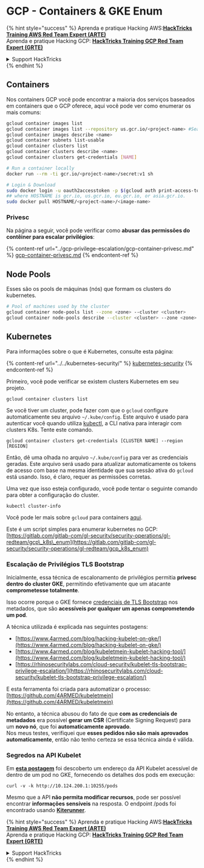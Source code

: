 # GCP - Containers & GKE Enum

{% hint style="success" %}
Aprenda e pratique Hacking AWS:<img src="../../../.gitbook/assets/image (1) (1) (1) (1).png" alt="" data-size="line">[**HackTricks Training AWS Red Team Expert (ARTE)**](https://training.hacktricks.xyz/courses/arte)<img src="../../../.gitbook/assets/image (1) (1) (1) (1).png" alt="" data-size="line">\
Aprenda e pratique Hacking GCP: <img src="../../../.gitbook/assets/image (2) (1).png" alt="" data-size="line">[**HackTricks Training GCP Red Team Expert (GRTE)**<img src="../../../.gitbook/assets/image (2) (1).png" alt="" data-size="line">](https://training.hacktricks.xyz/courses/grte)

<details>

<summary>Support HackTricks</summary>

* Confira os [**planos de assinatura**](https://github.com/sponsors/carlospolop)!
* **Junte-se ao** 💬 [**grupo do Discord**](https://discord.gg/hRep4RUj7f) ou ao [**grupo do telegram**](https://t.me/peass) ou **siga**-nos no **Twitter** 🐦 [**@hacktricks\_live**](https://twitter.com/hacktricks_live)**.**
* **Compartilhe truques de hacking enviando PRs para os repositórios do** [**HackTricks**](https://github.com/carlospolop/hacktricks) e [**HackTricks Cloud**](https://github.com/carlospolop/hacktricks-cloud).

</details>
{% endhint %}

## Containers

Nos containers GCP você pode encontrar a maioria dos serviços baseados em containers que o GCP oferece, aqui você pode ver como enumerar os mais comuns:
```bash
gcloud container images list
gcloud container images list --repository us.gcr.io/<project-name> #Search in other subdomains repositories
gcloud container images describe <name>
gcloud container subnets list-usable
gcloud container clusters list
gcloud container clusters describe <name>
gcloud container clusters get-credentials [NAME]

# Run a container locally
docker run --rm -ti gcr.io/<project-name>/secret:v1 sh

# Login & Download
sudo docker login -u oauth2accesstoken -p $(gcloud auth print-access-token) https://HOSTNAME
## where HOSTNAME is gcr.io, us.gcr.io, eu.gcr.io, or asia.gcr.io.
sudo docker pull HOSTNAME/<project-name>/<image-name>
```
### Privesc

Na página a seguir, você pode verificar como **abusar das permissões do contêiner para escalar privilégios**:

{% content-ref url="../gcp-privilege-escalation/gcp-container-privesc.md" %}
[gcp-container-privesc.md](../gcp-privilege-escalation/gcp-container-privesc.md)
{% endcontent-ref %}

## Node Pools

Esses são os pools de máquinas (nós) que formam os clusters do kubernetes.
```bash
# Pool of machines used by the cluster
gcloud container node-pools list --zone <zone> --cluster <cluster>
gcloud container node-pools describe --cluster <cluster> --zone <zone> <node-pool>
```
## Kubernetes

Para informações sobre o que é Kubernetes, consulte esta página:

{% content-ref url="../../kubernetes-security/" %}
[kubernetes-security](../../kubernetes-security/)
{% endcontent-ref %}

Primeiro, você pode verificar se existem clusters Kubernetes em seu projeto.
```
gcloud container clusters list
```
Se você tiver um cluster, pode fazer com que o `gcloud` configure automaticamente seu arquivo `~/.kube/config`. Este arquivo é usado para autenticar você quando utiliza [kubectl](https://kubernetes.io/docs/reference/kubectl/overview/), a CLI nativa para interagir com clusters K8s. Tente este comando.
```
gcloud container clusters get-credentials [CLUSTER NAME] --region [REGION]
```
Então, dê uma olhada no arquivo `~/.kube/config` para ver as credenciais geradas. Este arquivo será usado para atualizar automaticamente os tokens de acesso com base na mesma identidade que sua sessão ativa do `gcloud` está usando. Isso, é claro, requer as permissões corretas.

Uma vez que isso esteja configurado, você pode tentar o seguinte comando para obter a configuração do cluster.
```
kubectl cluster-info
```
Você pode ler mais sobre `gcloud` para containers [aqui](https://cloud.google.com/sdk/gcloud/reference/container/).

Este é um script simples para enumerar kubernetes no GCP: [https://gitlab.com/gitlab-com/gl-security/security-operations/gl-redteam/gcp\_k8s\_enum](https://gitlab.com/gitlab-com/gl-security/security-operations/gl-redteam/gcp_k8s_enum)

### Escalação de Privilégios TLS Bootstrap

Inicialmente, essa técnica de escalonamento de privilégios permitia **privesc dentro do cluster GKE**, permitindo efetivamente que um atacante **comprometesse totalmente**.

Isso ocorre porque o GKE fornece [credenciais de TLS Bootstrap](https://kubernetes.io/docs/reference/command-line-tools-reference/kubelet-tls-bootstrapping/) nos metadados, que são **acessíveis por qualquer um apenas comprometendo um pod**.

A técnica utilizada é explicada nas seguintes postagens:

* [https://www.4armed.com/blog/hacking-kubelet-on-gke/](https://www.4armed.com/blog/hacking-kubelet-on-gke/)
* [https://www.4armed.com/blog/kubeletmein-kubelet-hacking-tool/](https://www.4armed.com/blog/kubeletmein-kubelet-hacking-tool/)
* [https://rhinosecuritylabs.com/cloud-security/kubelet-tls-bootstrap-privilege-escalation/](https://rhinosecuritylabs.com/cloud-security/kubelet-tls-bootstrap-privilege-escalation/)

E esta ferramenta foi criada para automatizar o processo: [https://github.com/4ARMED/kubeletmein](https://github.com/4ARMED/kubeletmein)

No entanto, a técnica abusou do fato de que **com as credenciais de metadados** era possível **gerar um CSR** (Certificate Signing Request) para um **novo nó**, que foi **automaticamente aprovado**.\
Nos meus testes, verifiquei que **esses pedidos não são mais aprovados automaticamente**, então não tenho certeza se essa técnica ainda é válida.

### Segredos na API Kubelet <a href="#the-kubelet-api-git-secrets-redux" id="the-kubelet-api-git-secrets-redux"></a>

Em [**esta postagem**](https://blog.assetnote.io/2022/05/06/cloudflare-pages-pt3/) foi descoberto um endereço da API Kubelet acessível de dentro de um pod no GKE, fornecendo os detalhes dos pods em execução:
```
curl -v -k http://10.124.200.1:10255/pods
```
Mesmo que a API **não permita modificar recursos**, pode ser possível encontrar **informações sensíveis** na resposta. O endpoint /pods foi encontrado usando [**Kiterunner**](https://github.com/assetnote/kiterunner).

{% hint style="success" %}
Aprenda e pratique Hacking AWS:<img src="../../../.gitbook/assets/image (1) (1) (1) (1).png" alt="" data-size="line">[**HackTricks Training AWS Red Team Expert (ARTE)**](https://training.hacktricks.xyz/courses/arte)<img src="../../../.gitbook/assets/image (1) (1) (1) (1).png" alt="" data-size="line">\
Aprenda e pratique Hacking GCP: <img src="../../../.gitbook/assets/image (2) (1).png" alt="" data-size="line">[**HackTricks Training GCP Red Team Expert (GRTE)**<img src="../../../.gitbook/assets/image (2) (1).png" alt="" data-size="line">](https://training.hacktricks.xyz/courses/grte)

<details>

<summary>Support HackTricks</summary>

* Confira os [**planos de assinatura**](https://github.com/sponsors/carlospolop)!
* **Junte-se ao** 💬 [**grupo do Discord**](https://discord.gg/hRep4RUj7f) ou ao [**grupo do telegram**](https://t.me/peass) ou **siga**-nos no **Twitter** 🐦 [**@hacktricks\_live**](https://twitter.com/hacktricks_live)**.**
* **Compartilhe truques de hacking enviando PRs para os repositórios do** [**HackTricks**](https://github.com/carlospolop/hacktricks) e [**HackTricks Cloud**](https://github.com/carlospolop/hacktricks-cloud).

</details>
{% endhint %}
